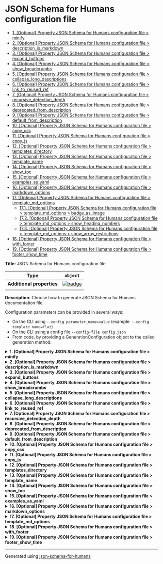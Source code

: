 # JSON Schema for Humans configuration file

- [1. [Optional] Property JSON Schema for Humans configuration file > minify](#minify)
- [2. [Optional] Property JSON Schema for Humans configuration file > description_is_markdown](#description_is_markdown)
- [3. [Optional] Property JSON Schema for Humans configuration file > expand_buttons](#expand_buttons)
- [4. [Optional] Property JSON Schema for Humans configuration file > show_breadcrumbs](#show_breadcrumbs)
- [5. [Optional] Property JSON Schema for Humans configuration file > collapse_long_descriptions](#collapse_long_descriptions)
- [6. [Optional] Property JSON Schema for Humans configuration file > link_to_reused_ref](#link_to_reused_ref)
- [7. [Optional] Property JSON Schema for Humans configuration file > recursive_detection_depth](#recursive_detection_depth)
- [8. [Optional] Property JSON Schema for Humans configuration file > deprecated_from_description](#deprecated_from_description)
- [9. [Optional] Property JSON Schema for Humans configuration file > default_from_description](#default_from_description)
- [10. [Optional] Property JSON Schema for Humans configuration file > copy_css](#copy_css)
- [11. [Optional] Property JSON Schema for Humans configuration file > copy_js](#copy_js)
- [12. [Optional] Property JSON Schema for Humans configuration file > templates_directory](#templates_directory)
- [13. [Optional] Property JSON Schema for Humans configuration file > template_name](#template_name)
- [14. [Optional] Property JSON Schema for Humans configuration file > show_toc](#show_toc)
- [15. [Optional] Property JSON Schema for Humans configuration file > examples_as_yaml](#examples_as_yaml)
- [16. [Optional] Property JSON Schema for Humans configuration file > markdown_options](#markdown_options)
- [17. [Optional] Property JSON Schema for Humans configuration file > template_md_options](#template_md_options)
  - [17.1. [Optional] Property JSON Schema for Humans configuration file > template_md_options > badge_as_image](#template_md_options_badge_as_image)
  - [17.2. [Optional] Property JSON Schema for Humans configuration file > template_md_options > show_heading_numbers](#template_md_options_show_heading_numbers)
  - [17.3. [Optional] Property JSON Schema for Humans configuration file > template_md_options > show_array_restrictions](#template_md_options_show_array_restrictions)
- [18. [Optional] Property JSON Schema for Humans configuration file > with_footer](#with_footer)
- [19. [Optional] Property JSON Schema for Humans configuration file > footer_show_time](#footer_show_time)

**Title:** JSON Schema for Humans configuration file

| Type                      | `object`                                                                                                            |
| ------------------------- | ------------------------------------------------------------------------------------------------------------------- |
| **Additional properties** | [![badge](https://img.shields.io/badge/Any+type-allowed-green)](# "Additional Properties of any type are allowed.") |
|                           |                                                                                                                     |

**Description:** Choose how to generate JSON Schema for Humans documentation file.

Configuration parameters can be provided in several ways:

- On the CLI using `--config parameter_name=value` (example: `--config template_name=flat`)
- On the CLI using a config file `--config-file config.json`
- From code, by providing a GenerationConfiguration object to the called generation method.

<details>
<summary><strong> <a name="minify"></a>1. [Optional] Property JSON Schema for Humans configuration file > minify</strong>  

</summary>
<blockquote>

| Type                      | `boolean`                                                                                                           |
| ------------------------- | ------------------------------------------------------------------------------------------------------------------- |
| **Additional properties** | [![badge](https://img.shields.io/badge/Any+type-allowed-green)](# "Additional Properties of any type are allowed.") |
| **Default**               | `true`                                                                                                              |
|                           |                                                                                                                     |

**Description:** Minify the output HTML document.

</blockquote>
</details>

<details>
<summary><strong> <a name="description_is_markdown"></a>2. [Optional] Property JSON Schema for Humans configuration file > description_is_markdown</strong>  

</summary>
<blockquote>

| Type                      | `boolean`                                                                                                           |
| ------------------------- | ------------------------------------------------------------------------------------------------------------------- |
| **Additional properties** | [![badge](https://img.shields.io/badge/Any+type-allowed-green)](# "Additional Properties of any type are allowed.") |
| **Default**               | `true`                                                                                                              |
|                           |                                                                                                                     |

**Description:** Whether to consider the description as markdown and render it accordingly.

</blockquote>
</details>

<details>
<summary><strong> <a name="expand_buttons"></a>3. [Optional] Property JSON Schema for Humans configuration file > expand_buttons</strong>  

</summary>
<blockquote>

| Type                      | `boolean`                                                                                                           |
| ------------------------- | ------------------------------------------------------------------------------------------------------------------- |
| **Additional properties** | [![badge](https://img.shields.io/badge/Any+type-allowed-green)](# "Additional Properties of any type are allowed.") |
| **Default**               | `false`                                                                                                             |
|                           |                                                                                                                     |

**Description:** Add an `Expand all` and a `Collapse all` button at the top of the generated documentation.

</blockquote>
</details>

<details>
<summary><strong> <a name="show_breadcrumbs"></a>4. [Optional] Property JSON Schema for Humans configuration file > show_breadcrumbs</strong>  

</summary>
<blockquote>

| Type                      | `boolean`                                                                                                           |
| ------------------------- | ------------------------------------------------------------------------------------------------------------------- |
| **Additional properties** | [![badge](https://img.shields.io/badge/Any+type-allowed-green)](# "Additional Properties of any type are allowed.") |
| **Default**               | `true`                                                                                                              |
|                           |                                                                                                                     |

**Description:** For each property, show the relative place of that property in the schema.

</blockquote>
</details>

<details>
<summary><strong> <a name="collapse_long_descriptions"></a>5. [Optional] Property JSON Schema for Humans configuration file > collapse_long_descriptions</strong>  

</summary>
<blockquote>

| Type                      | `boolean`                                                                                                           |
| ------------------------- | ------------------------------------------------------------------------------------------------------------------- |
| **Additional properties** | [![badge](https://img.shields.io/badge/Any+type-allowed-green)](# "Additional Properties of any type are allowed.") |
| **Default**               | `true`                                                                                                              |
|                           |                                                                                                                     |

**Description:** If a description is considered big, show only the beginning and add a `Read more` button.

</blockquote>
</details>

<details>
<summary><strong> <a name="link_to_reused_ref"></a>6. [Optional] Property JSON Schema for Humans configuration file > link_to_reused_ref</strong>  

</summary>
<blockquote>

| Type                      | `boolean`                                                                                                           |
| ------------------------- | ------------------------------------------------------------------------------------------------------------------- |
| **Additional properties** | [![badge](https://img.shields.io/badge/Any+type-allowed-green)](# "Additional Properties of any type are allowed.") |
| **Default**               | `true`                                                                                                              |
|                           |                                                                                                                     |

**Description:** If several `$ref` points to the same definition, only render the documentation for this definition the first time. All other occurrences are replaced by an anchor link to the first occurrence. The first occurrence is the one that is the least nested from the top of the schema and appears first in that nesting level.

*Note*: If this option is off and the schema contains recursive definitions, the generation will crash!

</blockquote>
</details>

<details>
<summary><strong> <a name="recursive_detection_depth"></a>7. [Optional] Property JSON Schema for Humans configuration file > recursive_detection_depth</strong>  

</summary>
<blockquote>

| Type                      | `integer`                                                                                                           |
| ------------------------- | ------------------------------------------------------------------------------------------------------------------- |
| **Additional properties** | [![badge](https://img.shields.io/badge/Any+type-allowed-green)](# "Additional Properties of any type are allowed.") |
| **Default**               | `25`                                                                                                                |
|                           |                                                                                                                     |

**Description:** *Advanced option*
If `link_to_reused_ref` is false and a `$ref` in the schema refers to a parent of itself, we would get a `RecursionError` trying to render the documentation. To avoid this, each reference is checked for circular references.

This option determines the number of times to recursively follow definitions looking for a circular reference.

In other words, if a schema has a deeply nested element that refers to itself, this option may need to be increased.

</blockquote>
</details>

<details>
<summary><strong> <a name="deprecated_from_description"></a>8. [Optional] Property JSON Schema for Humans configuration file > deprecated_from_description</strong>  

</summary>
<blockquote>

| Type                      | `boolean`                                                                                                           |
| ------------------------- | ------------------------------------------------------------------------------------------------------------------- |
| **Additional properties** | [![badge](https://img.shields.io/badge/Any+type-allowed-green)](# "Additional Properties of any type are allowed.") |
| **Default**               | `false`                                                                                                             |
|                           |                                                                                                                     |

**Description:** Mark a property as deprecated (with a big red badge) if the description contains the string `[Deprecated`.

</blockquote>
</details>

<details>
<summary><strong> <a name="default_from_description"></a>9. [Optional] Property JSON Schema for Humans configuration file > default_from_description</strong>  

</summary>
<blockquote>

| Type                      | `boolean`                                                                                                           |
| ------------------------- | ------------------------------------------------------------------------------------------------------------------- |
| **Additional properties** | [![badge](https://img.shields.io/badge/Any+type-allowed-green)](# "Additional Properties of any type are allowed.") |
| **Default**               | `false`                                                                                                             |
|                           |                                                                                                                     |

**Description:** Extract the default value of a property from the description like this: ``[Default `the_default_value`]``.

The default value from the "default" attribute will be used in priority.

</blockquote>
</details>

<details>
<summary><strong> <a name="copy_css"></a>10. [Optional] Property JSON Schema for Humans configuration file > copy_css</strong>  

</summary>
<blockquote>

| Type                      | `boolean`                                                                                                           |
| ------------------------- | ------------------------------------------------------------------------------------------------------------------- |
| **Additional properties** | [![badge](https://img.shields.io/badge/Any+type-allowed-green)](# "Additional Properties of any type are allowed.") |
| **Default**               | `true`                                                                                                              |
|                           |                                                                                                                     |

**Description:** Copy `schema_doc.css` to the same directory as `RESULT_FILE` after generation.

</blockquote>
</details>

<details>
<summary><strong> <a name="copy_js"></a>11. [Optional] Property JSON Schema for Humans configuration file > copy_js</strong>  

</summary>
<blockquote>

| Type                      | `boolean`                                                                                                           |
| ------------------------- | ------------------------------------------------------------------------------------------------------------------- |
| **Additional properties** | [![badge](https://img.shields.io/badge/Any+type-allowed-green)](# "Additional Properties of any type are allowed.") |
| **Default**               | `true`                                                                                                              |
|                           |                                                                                                                     |

**Description:** Copy `schema_doc.min.js` to the same directory as `RESULT_FILE` after generation.

This file contains the logic for the anchor links.

</blockquote>
</details>

<details>
<summary><strong> <a name="templates_directory"></a>12. [Optional] Property JSON Schema for Humans configuration file > templates_directory</strong>  

</summary>
<blockquote>

| Type                      | `string`                                                                                                            |
| ------------------------- | ------------------------------------------------------------------------------------------------------------------- |
| **Additional properties** | [![badge](https://img.shields.io/badge/Any+type-allowed-green)](# "Additional Properties of any type are allowed.") |
|                           |                                                                                                                     |

**Description:** The file system path to the directory containing templates, with a default of the `templates` directory within the library source code.

</blockquote>
</details>

<details>
<summary><strong> <a name="template_name"></a>13. [Optional] Property JSON Schema for Humans configuration file > template_name</strong>  

</summary>
<blockquote>

| Type                      | `enum (of string)`                                                                                                  |
| ------------------------- | ------------------------------------------------------------------------------------------------------------------- |
| **Additional properties** | [![badge](https://img.shields.io/badge/Any+type-allowed-green)](# "Additional Properties of any type are allowed.") |
| **Default**               | `"js"`                                                                                                              |
|                           |                                                                                                                     |

**Description:** The name of the set of templates to use to render the documentation.

`js` is the default and uses javascript for anchor links, collapsible sections and tabs. `flat` uses no javascript, but has no interactivity.

Must be one of:
* "flat"
* "js"
* "md"

</blockquote>
</details>

<details>
<summary><strong> <a name="show_toc"></a>14. [Optional] Property JSON Schema for Humans configuration file > show_toc</strong>  

</summary>
<blockquote>

| Type                      | `boolean`                                                                                                           |
| ------------------------- | ------------------------------------------------------------------------------------------------------------------- |
| **Additional properties** | [![badge](https://img.shields.io/badge/Any+type-allowed-green)](# "Additional Properties of any type are allowed.") |
| **Default**               | `true`                                                                                                              |
|                           |                                                                                                                     |

**Description:** Whether to render table of contents.

</blockquote>
</details>

<details>
<summary><strong> <a name="examples_as_yaml"></a>15. [Optional] Property JSON Schema for Humans configuration file > examples_as_yaml</strong>  

</summary>
<blockquote>

| Type                      | `boolean`                                                                                                           |
| ------------------------- | ------------------------------------------------------------------------------------------------------------------- |
| **Additional properties** | [![badge](https://img.shields.io/badge/Any+type-allowed-green)](# "Additional Properties of any type are allowed.") |
| **Default**               | `false`                                                                                                             |
|                           |                                                                                                                     |

**Description:** Whether to display examples as YAML instead of JSON

</blockquote>
</details>

<details>
<summary><strong> <a name="markdown_options"></a>16. [Optional] Property JSON Schema for Humans configuration file > markdown_options</strong>  

</summary>
<blockquote>

| Type                      | `object`                                                                                                                |
| ------------------------- | ----------------------------------------------------------------------------------------------------------------------- |
| **Additional properties** | [![badge](https://img.shields.io/badge/Any+type-allowed-green)](# "Additional Properties of any type are allowed.")     |
| **Default**               | `{"fenced-code-blocks": {"break-on-newline": true, "cssclass": "highlight jumbotron", "tables": null}, "tables": null}` |
|                           |                                                                                                                         |

**Description:** [Markdown 2 options](https://github.com/trentm/python-markdown2/wiki/Extras) for the descriptions. `description_is_markdown` must be true for this to have any effect.

**WARNING**
Adding an extra, even if the value is false, will activate it. For example `{"break-on-newline": false}` will activate the `break-on-newline` extra.

**Example:** 

```json
{
    "fenced-code-blocks": {
        "cssclass": "highlight jumbotron"
    },
    "tables": null,
    "break-on-newline": true,
    "cuddled-lists": true
}
```

</blockquote>
</details>

<details>
<summary><strong> <a name="template_md_options"></a>17. [Optional] Property JSON Schema for Humans configuration file > template_md_options</strong>  

</summary>
<blockquote>

| Type                      | `object`                                                                                                            |
| ------------------------- | ------------------------------------------------------------------------------------------------------------------- |
| **Additional properties** | [![badge](https://img.shields.io/badge/Any+type-allowed-green)](# "Additional Properties of any type are allowed.") |
|                           |                                                                                                                     |

**Description:** specific options to md template

<details>
<summary><strong> <a name="template_md_options_badge_as_image"></a>17.1. [Optional] Property JSON Schema for Humans configuration file > template_md_options > badge_as_image</strong>  

</summary>
<blockquote>

| Type                      | `boolean`                                                                                                           |
| ------------------------- | ------------------------------------------------------------------------------------------------------------------- |
| **Additional properties** | [![badge](https://img.shields.io/badge/Any+type-allowed-green)](# "Additional Properties of any type are allowed.") |
| **Default**               | `false`                                                                                                             |
|                           |                                                                                                                     |

**Description:** if true generate badges(eg: optional, required) using embedded image (https://img.shields.io).

 if false, use text instead

</blockquote>
</details>

<details>
<summary><strong> <a name="template_md_options_show_heading_numbers"></a>17.2. [Optional] Property JSON Schema for Humans configuration file > template_md_options > show_heading_numbers</strong>  

</summary>
<blockquote>

| Type                      | `boolean`                                                                                                           |
| ------------------------- | ------------------------------------------------------------------------------------------------------------------- |
| **Additional properties** | [![badge](https://img.shields.io/badge/Any+type-allowed-green)](# "Additional Properties of any type are allowed.") |
| **Default**               | `true`                                                                                                              |
|                           |                                                                                                                     |

**Description:** if true generate heading numbers to correspond to table of contents.

 if false, do not generate heading numbers

</blockquote>
</details>

<details>
<summary><strong> <a name="template_md_options_show_array_restrictions"></a>17.3. [Optional] Property JSON Schema for Humans configuration file > template_md_options > show_array_restrictions</strong>  

</summary>
<blockquote>

| Type                      | `boolean`                                                                                                           |
| ------------------------- | ------------------------------------------------------------------------------------------------------------------- |
| **Additional properties** | [![badge](https://img.shields.io/badge/Any+type-allowed-green)](# "Additional Properties of any type are allowed.") |
| **Default**               | `true`                                                                                                              |
|                           |                                                                                                                     |

**Description:** if true generate array restrictions section.

 if false, do not generate

</blockquote>
</details>

</blockquote>
</details>

<details>
<summary><strong> <a name="with_footer"></a>18. [Optional] Property JSON Schema for Humans configuration file > with_footer</strong>  

</summary>
<blockquote>

| Type                      | `boolean`                                                                                                           |
| ------------------------- | ------------------------------------------------------------------------------------------------------------------- |
| **Additional properties** | [![badge](https://img.shields.io/badge/Any+type-allowed-green)](# "Additional Properties of any type are allowed.") |
| **Default**               | `true`                                                                                                              |
|                           |                                                                                                                     |

**Description:** Whether to show the footer linking to the library repo and with the generation datetime

</blockquote>
</details>

<details>
<summary><strong> <a name="footer_show_time"></a>19. [Optional] Property JSON Schema for Humans configuration file > footer_show_time</strong>  

</summary>
<blockquote>

| Type                      | `boolean`                                                                                                           |
| ------------------------- | ------------------------------------------------------------------------------------------------------------------- |
| **Additional properties** | [![badge](https://img.shields.io/badge/Any+type-allowed-green)](# "Additional Properties of any type are allowed.") |
| **Default**               | `true`                                                                                                              |
|                           |                                                                                                                     |

**Description:** Whether the footer should display the generation time

</blockquote>
</details>

----------------------------------------------------------------------------------------------------------------------------
Generated using [json-schema-for-humans](https://github.com/coveooss/json-schema-for-humans)